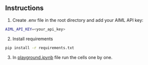## Instructions

1) Create .env file in the root directory and add your AIML API key:
```bash
AIML_API_KEY=<your_api_key>
```

2) Install requirements
```bash
pip install -r requirements.txt
```

3) In [playground.ipynb](playground.ipynb) file run the cells one by one.
